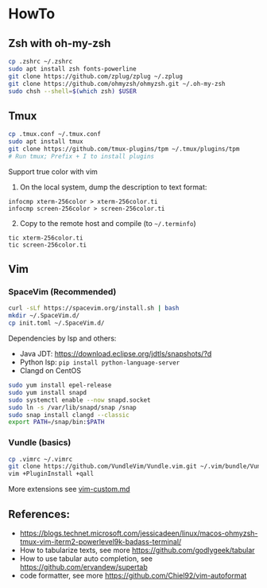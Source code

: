 # HowTo

## Zsh with oh-my-zsh
```bash
cp .zshrc ~/.zshrc
sudo apt install zsh fonts-powerline
git clone https://github.com/zplug/zplug ~/.zplug
git clone https://github.com/ohmyzsh/ohmyzsh.git ~/.oh-my-zsh
sudo chsh --shell=$(which zsh) $USER
```

## Tmux
```bash
cp .tmux.conf ~/.tmux.conf
sudo apt install tmux
git clone https://github.com/tmux-plugins/tpm ~/.tmux/plugins/tpm
# Run tmux; Prefix + I to install plugins
```
Support true color with vim
1. On the local system, dump the description to text format:
```
infocmp xterm-256color > xterm-256color.ti
infocmp screen-256color > screen-256color.ti
```
2. Copy to the remote host and compile (to `~/.terminfo`)
```
tic xterm-256color.ti
tic screen-256color.ti
```

## Vim

### SpaceVim (Recommended)
```bash
curl -sLf https://spacevim.org/install.sh | bash
mkdir ~/.SpaceVim.d/
cp init.toml ~/.SpaceVim.d/
```

Dependencies by lsp and others:
* Java JDT: https://download.eclipse.org/jdtls/snapshots/?d
* Python lsp: `pip install python-language-server`
* Clangd on CentOS
```bash
sudo yum install epel-release
sudo yum install snapd
sudo systemctl enable --now snapd.socket
sudo ln -s /var/lib/snapd/snap /snap
sudo snap install clangd --classic
export PATH=/snap/bin:$PATH
```


### Vundle (basics)
```bash
cp .vimrc ~/.vimrc
git clone https://github.com/VundleVim/Vundle.vim.git ~/.vim/bundle/Vundle.vim
vim +PluginInstall +qall
```
More extensions see [vim-custom.md](https://github.com/caesar0301/warp-drive/blob/master/dotfiles/vim-custom.md)

## References:
* https://blogs.technet.microsoft.com/jessicadeen/linux/macos-ohmyzsh-tmux-vim-iterm2-powerlevel9k-badass-terminal/
* How to tabularize texts, see more https://github.com/godlygeek/tabular
* How to use tabular auto completion, see https://github.com/ervandew/supertab
* code formatter, see more https://github.com/Chiel92/vim-autoformat
